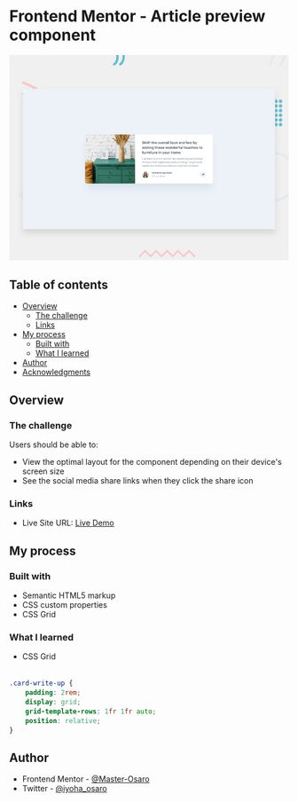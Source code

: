 # Frontend Mentor - Article preview component

![Design preview for the Article preview component coding challenge](./design/desktop-preview.jpg)

## Table of contents

- [Overview](#overview)
  - [The challenge](#the-challenge)
  - [Links](#links)
- [My process](#my-process)
  - [Built with](#built-with)
  - [What I learned](#what-i-learned)
- [Author](#author)
- [Acknowledgments](#acknowledgments)


## Overview

### The challenge

Users should be able to:

- View the optimal layout for the component depending on their device's screen size
- See the social media share links when they click the share icon


### Links

- Live Site URL: [Live Demo](https://article-preview-component-o.netlify.app/)

## My process

### Built with

- Semantic HTML5 markup
- CSS custom properties
- CSS Grid


### What I learned

- CSS Grid

```css

.card-write-up {
    padding: 2rem;
    display: grid;
    grid-template-rows: 1fr 1fr auto;
    position: relative;
}

```


## Author
- Frontend Mentor - [@Master-Osaro](https://www.frontendmentor.io/profile/yourusername)
- Twitter - [@iyoha_osaro](https://www.twitter.com/yourusername)
